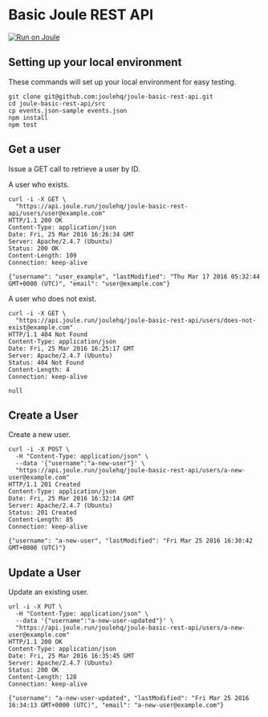 # Basic Joule REST API 

[![Run on Joule](https://joule.run/static/images/run-on-joule.png)](https://joule.run/joule/create/joulehq/joule-basic-rest-api)

## Setting up your local environment

These commands will set up your local environment for easy testing.

```
git clone git@github.com:joulehq/joule-basic-rest-api.git
cd joule-basic-rest-api/src
cp events.json-sample events.json
npm install
npm test
```

## Get a user

Issue a GET call to retrieve a user by ID.

A user who exists.

```
curl -i -X GET \
  "https://api.joule.run/joulehq/joule-basic-rest-api/users/user@example.com"
HTTP/1.1 200 OK
Content-Type: application/json
Date: Fri, 25 Mar 2016 16:26:34 GMT
Server: Apache/2.4.7 (Ubuntu)
Status: 200 OK
Content-Length: 109
Connection: keep-alive

{"username": "user_example", "lastModified": "Thu Mar 17 2016 05:32:44 GMT+0000 (UTC)", "email": "user@example.com"}
```

A user who does not exist.

```
curl -i -X GET \
  "https://api.joule.run/joulehq/joule-basic-rest-api/users/does-not-exist@example.com"
HTTP/1.1 404 Not Found
Content-Type: application/json
Date: Fri, 25 Mar 2016 16:25:17 GMT
Server: Apache/2.4.7 (Ubuntu)
Status: 404 Not Found
Content-Length: 4
Connection: keep-alive

null
```

## Create a User

Create a new user.

```
curl -i -X POST \
  -H "Content-Type: application/json" \
  --data '{"username":"a-new-user"}' \
  "https://api.joule.run/joulehq/joule-basic-rest-api/users/a-new-user@example.com"
HTTP/1.1 201 Created
Content-Type: application/json
Date: Fri, 25 Mar 2016 16:32:14 GMT
Server: Apache/2.4.7 (Ubuntu)
Status: 201 Created
Content-Length: 85
Connection: keep-alive

{"username": "a-new-user", "lastModified": "Fri Mar 25 2016 16:30:42 GMT+0000 (UTC)"}
```

## Update a User

Update an existing user.

```
url -i -X PUT \
  -H "Content-Type: application/json" \
  --data '{"username":"a-new-user-updated"}' \
  "https://api.joule.run/joulehq/joule-basic-rest-api/users/a-new-user@example.com"
HTTP/1.1 200 OK
Content-Type: application/json
Date: Fri, 25 Mar 2016 16:35:45 GMT
Server: Apache/2.4.7 (Ubuntu)
Status: 200 OK
Content-Length: 128
Connection: keep-alive

{"username": "a-new-user-updated", "lastModified": "Fri Mar 25 2016 16:34:13 GMT+0000 (UTC)", "email": "a-new-user@example.com"}
```
